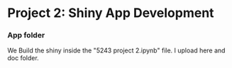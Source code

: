 # Project 2: Shiny App Development
### App folder

We Build the shiny inside the "5243 project 2.ipynb" file. I upload here and doc folder.

